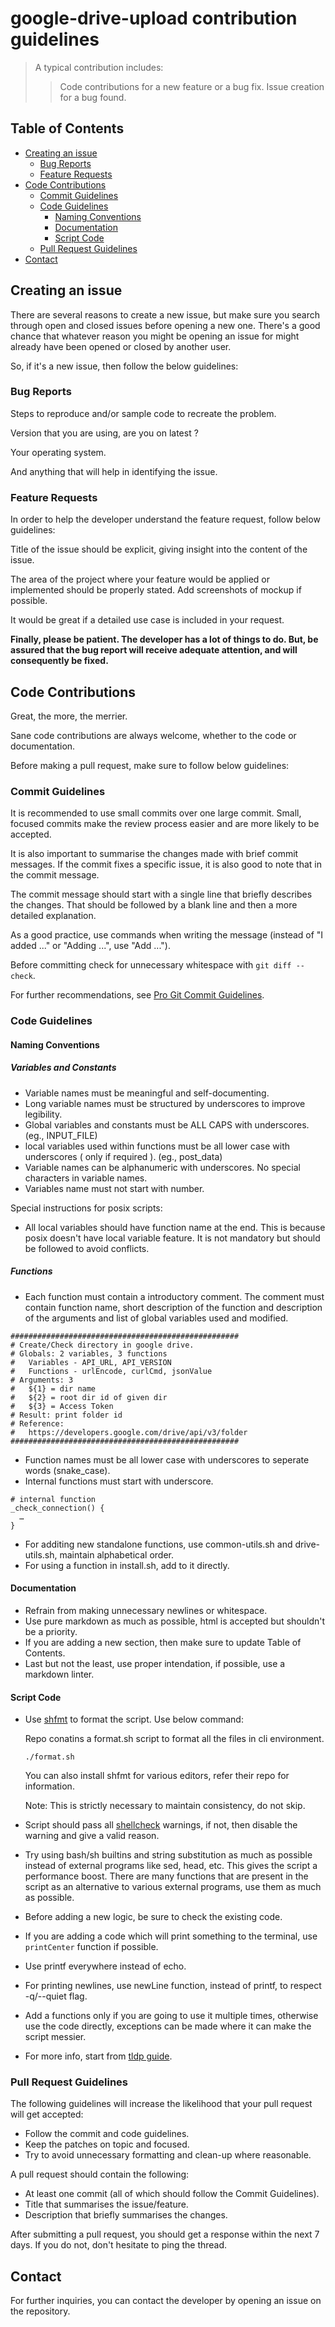 # google-drive-upload contribution guidelines

> A typical contribution includes:
>
> > Code contributions for a new feature or a bug fix.
> > Issue creation for a bug found.

## Table of Contents

- [Creating an issue](#creating-an-issue)
  - [Bug Reports](#bug-reports)
  - [Feature Requests](#feature-requests)
- [Code Contributions](#code-contributions)
  - [Commit Guidelines](#commit-guidelines)
  - [Code Guidelines](#code-guidelines)
    - [Naming Conventions](#naming-conventions)
    - [Documentation](#documentation)
    - [Script Code](#script-code)
  - [Pull Request Guidelines](#pull-request-guidelines)
- [Contact](#contact)

## Creating an issue

There are several reasons to create a new issue, but make sure you search through open and closed issues before opening a new one. There's a good chance that whatever reason you might be opening an issue for might already have been opened or closed by another user.

So, if it's a new issue, then follow the below guidelines:

### Bug Reports

Steps to reproduce and/or sample code to recreate the problem.

Version that you are using, are you on latest ?

Your operating system.

And anything that will help in identifying the issue.

### Feature Requests

In order to help the developer understand the feature request, follow below guidelines:

Title of the issue should be explicit, giving insight into the content of the issue.

The area of the project where your feature would be applied or implemented should be properly stated. Add screenshots of mockup if possible.

It would be great if a detailed use case is included in your request.

**Finally, please be patient. The developer has a lot of things to do. But, be assured that the bug report will receive adequate attention, and will consequently be fixed.**

## Code Contributions

Great, the more, the merrier.

Sane code contributions are always welcome, whether to the code or documentation.

Before making a pull request, make sure to follow below guidelines:

### Commit Guidelines

It is recommended to use small commits over one large commit. Small, focused commits make the review process easier and are more likely to be accepted.

It is also important to summarise the changes made with brief commit messages. If the commit fixes a specific issue, it is also good to note that in the commit message.

The commit message should start with a single line that briefly describes the changes. That should be followed by a blank line and then a more detailed explanation.

As a good practice, use commands when writing the message (instead of "I added ..." or "Adding ...", use "Add ...").

Before committing check for unnecessary whitespace with `git diff --check`.

For further recommendations, see [Pro Git Commit Guidelines](https://git-scm.com/book/en/v2/Distributed-Git-Contributing-to-a-Project#Commit-Guidelines).

### Code Guidelines

#### Naming Conventions

##### Variables and Constants

- Variable names must be meaningful and self-documenting.
- Long variable names must be structured by underscores to improve legibility.
- Global variables and constants must be ALL CAPS with underscores. (eg., INPUT_FILE)
- local variables used within functions must be all lower case with underscores ( only if required ). (eg., post_data)
- Variable names can be alphanumeric with underscores. No special characters in variable names.
- Variables name must not start with number. 

Special instructions for posix scripts:

- All local variables should have function name at the end. This is because posix doesn't have local variable feature. It is not mandatory but should be followed to avoid conflicts.

##### Functions

- Each function must contain a introductory comment. The comment must contain function name, short description of the function and description of the arguments and list of global variables used and modified.

```shell
###################################################
# Create/Check directory in google drive.
# Globals: 2 variables, 3 functions
#   Variables - API_URL, API_VERSION
#   Functions - urlEncode, curlCmd, jsonValue
# Arguments: 3
#   ${1} = dir name
#   ${2} = root dir id of given dir
#   ${3} = Access Token
# Result: print folder id
# Reference:
#   https://developers.google.com/drive/api/v3/folder
###################################################
```
- Function names must be all lower case with underscores to seperate words (snake_case).
- Internal functions must start with underscore.

```shell
# internal function
_check_connection() {
  …
}
```

- For additing new standalone functions, use common-utils.sh and drive-utils.sh, maintain alphabetical order.
- For using a function in install.sh, add to it directly.

#### Documentation

- Refrain from making unnecessary newlines or whitespace.
- Use pure markdown as much as possible, html is accepted but shouldn't be a priority.
- If you are adding a new section, then make sure to update Table of Contents.
- Last but not the least, use proper intendation, if possible, use a markdown linter.

#### Script Code

-   Use [shfmt](https://github.com/mvdan/sh) to format the script. Use below command:

    Repo conatins a format.sh script to format all the files in cli environment.

    ```shell
    ./format.sh
    ```

    You can also install shfmt for various editors, refer their repo for information.

    Note: This is strictly necessary to maintain consistency, do not skip.

-   Script should pass all [shellcheck](https://www.shellcheck.net/) warnings, if not, then disable the warning and give a valid reason.
-   Try using bash/sh builtins and string substitution as much as possible instead of external programs like sed, head, etc. This gives the script a performance boost. There are many functions that are present in the script as an alternative to various external programs, use them as much as possible.
-   Before adding a new logic, be sure to check the existing code.
-   If you are adding a code which will print something to the terminal, use `printCenter` function if possible.
-   Use printf everywhere instead of echo.
-   For printing newlines, use newLine function, instead of printf, to respect -q/--quiet flag.
-   Add a functions only if you are going to use it multiple times, otherwise use the code directly, exceptions can be made where it can make the script messier.
-   For more info, start from [tldp guide](https://www.tldp.org/LDP/Bash-Beginners-Guide/html/chap_01.html).

### Pull Request Guidelines

The following guidelines will increase the likelihood that your pull request will get accepted:

- Follow the commit and code guidelines.
- Keep the patches on topic and focused.
- Try to avoid unnecessary formatting and clean-up where reasonable.

A pull request should contain the following:

- At least one commit (all of which should follow the Commit Guidelines).
- Title that summarises the issue/feature.
- Description that briefly summarises the changes.

After submitting a pull request, you should get a response within the next 7 days. If you do not, don't hesitate to ping the thread.

## Contact

For further inquiries, you can contact the developer by opening an issue on the repository.
